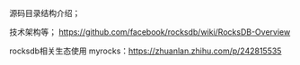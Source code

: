 源码目录结构介绍；

技术架构等；
https://github.com/facebook/rocksdb/wiki/RocksDB-Overview

rocksdb相关生态使用
myrocks：https://zhuanlan.zhihu.com/p/242815535